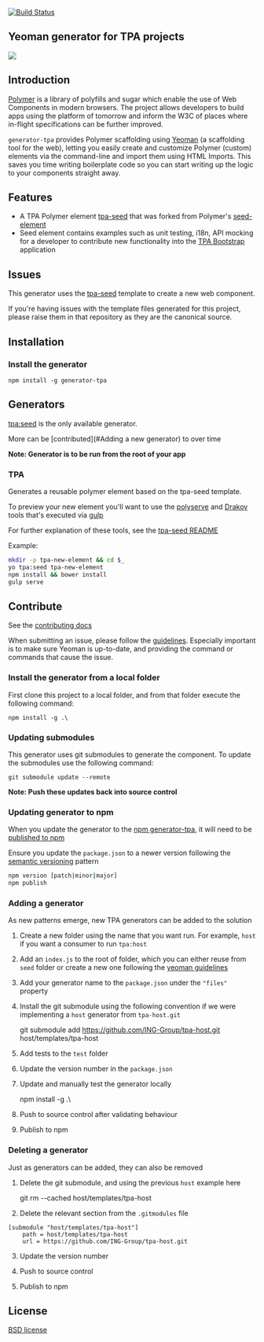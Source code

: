 
[![Build Status](https://img.shields.io/travis/TPA-Group/generator-polymer/master.svg)](https://travis-ci.org/yeoman/generator-polymer)

## Yeoman generator for TPA projects

<img src="http://i.imgur.com/JlzrhWu.png">

## Introduction

[Polymer](http://www.polymer-project.org/) is a library of polyfills and sugar which enable the use of Web Components in modern browsers. The project allows developers to build apps using the platform of tomorrow and inform the W3C of places where in-flight specifications can be further improved.

`generator-tpa` provides Polymer scaffolding using [Yeoman](http://yeoman.io) (a scaffolding tool for the web), letting you easily create and customize Polymer (custom) elements via the command-line and import them using HTML Imports. This saves you time writing boilerplate code so you can start writing up the logic to your components straight away.

## Features

* A TPA Polymer element [tpa-seed](https://github.com/ING-Group/tpa-seed) that was forked from Polymer's [seed-element](https://github.com/polymerelements/seed-element)
* Seed element contains examples such as unit testing, i18n, API mocking for a developer to contribute new functionality into the [TPA Bootstrap](https://github.com/ING-Group/tpa-bootstrap) application 

## Issues

This generator uses the [tpa-seed](https://github.com/ING-Group/tpa-seed) template to create a new web component. 

If you're having issues with the template files generated for this project, please raise them in that repository as they are the canonical source.

## Installation

### Install the generator

`npm install -g generator-tpa`

## Generators

[tpa:seed](#tpa) is the only available generator.

More can be [contributed](#Adding a new generator) to over time

**Note: Generator is to be run from the root of your app**

### TPA

Generates a reusable polymer element based on the tpa-seed template.

To preview your new element you'll want to use the [polyserve](https://github.com/PolymerLabs/polyserve) and [Drakov](https://github.com/Aconex/drakov) tools that's executed via [gulp](http://gulpjs.com/)

For further explanation of these tools, see the [tpa-seed README](https://github.com/ING-Group/tpa-seed)

Example:
```bash
mkdir -p tpa-new-element && cd $_
yo tpa:seed tpa-new-element
npm install && bower install
gulp serve
```

## Contribute

See the [contributing docs](https://github.com/yeoman/yeoman/blob/master/contributing.md) 

When submitting an issue, please follow the [guidelines](https://github.com/yeoman/yeoman/blob/master/contributing.md#issue-submission). Especially important is to make sure Yeoman is up-to-date, and providing the command or commands that cause the issue.

### Install the generator from a local folder
First clone this project to a local folder, and from that folder execute the following command:

`npm install -g .\`

### Updating submodules

This generator uses git submodules to generate the component.
To update the submodules use the following command:

`git submodule update --remote`

**Note: Push these updates back into source control**

### Updating generator to npm

When you update the generator to the [npm generator-tpa](https://www.npmjs.com/package/generator-tpa), it will need to be [published to npm](https://docs.npmjs.com/getting-started/publishing-npm-packages)

Ensure you update the `package.json` to a newer version following the [semantic versioning](http://semver.org/) pattern

```sh
npm version [patch|minor|major]
npm publish
```

### Adding a generator

As new patterns emerge, new TPA generators can be added to the solution

1) Create a new folder using the name that you want run. For example, `host` if you want a consumer to run `tpa:host`

2) Add an `index.js` to the root of folder, which you can either reuse from `seed` folder or create a new one following the [yeoman guidelines](http://yeoman.io/authoring/)

3) Add your generator name to the `package.json` under the `"files"` property

4) Install the git submodule using the following convention if we were implementing a `host` generator from `tpa-host.git`

    git submodule add https://github.com/ING-Group/tpa-host.git host/templates/tpa-host

5) Add tests to the `test` folder

6) Update the version number in the `package.json`

7) Update and manually test the generator locally

    npm install -g .\

8) Push to source control after validating behaviour

9) Publish to npm

### Deleting a generator

Just as generators can be added, they can also be removed

1) Delete the git submodule, and using the previous `host` example here

    git rm --cached host/templates/tpa-host
    
2) Delete the relevant section from the `.gitmodules` file

```
[submodule "host/templates/tpa-host"]
	path = host/templates/tpa-host
	url = https://github.com/ING-Group/tpa-host.git
```

3) Update the version number

4) Push to source control

5) Publish to npm

## License

[BSD license](http://opensource.org/licenses/bsd-license.php)


